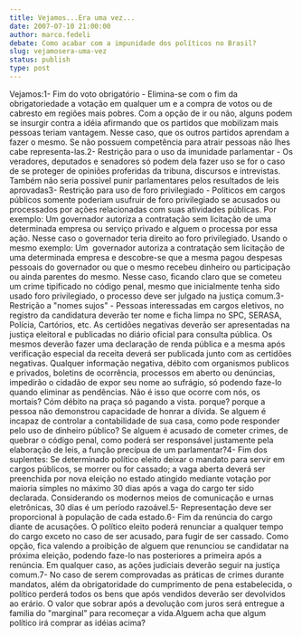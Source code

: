 ```yaml
---
title: Vejamos...Era uma vez...
date: 2007-07-10 21:00:00
author: marco.fedeli
debate: Como acabar com a impunidade dos políticos no Brasil?
slug: vejamosera-uma-vez
status: publish 
type: post
---
```


Vejamos:1- Fim do voto obrigatório - Elimina-se com o fim da obrigatoriedade a votação em qualquer um e a compra de votos ou de cabresto em regiões mais pobres. Com a opção de ir ou não, alguns podem se insurgir contra a idéia afirmando que os partidos que mobilizam mais pessoas teriam vantagem. Nesse caso, que os outros partidos aprendam a fazer o mesmo. Se não possuem competência para atrair pessoas não lhes cabe representa-las.2- Restrição para o uso da imunidade parlamentar - Os veradores, deputados e senadores só podem dela fazer uso se for o caso de se proteger de opiniões proferidas da tribuna, discursos e intrevistas. Também não seria possivel punir parlamentares pelos resultados de leis aprovadas3- Restrição para uso de foro privilegiado - Políticos em cargos públicos somente poderiam usufruir de foro privilegiado se acusados ou processados por ações relacionadas com suas atividades públicas. Por exemplo: Um governador autoriza a contratação sem licitação de uma determinada empresa ou serviço privado e alguem o processa por essa ação. Nesse caso o governador teria direito ao foro privilegiado. Usando o mesmo exemplo: Um  governador autoriza a contratação sem licitação de uma determinada empresa e descobre-se que a mesma pagou despesas pessoais do governador ou que o mesmo recebeu dinheiro ou participação ou ainda parentes do mesmo. Nesse caso, ficando claro que se cometeu um crime tipificado no código penal, mesmo que inicialmente tenha sido usado foro privilegiado, o processo deve ser julgado na justiça comum.3- Restrição a "nomes sujos" - Pessoas interessadas em cargos eletivos, no registro da candidatura deverão ter nome e ficha limpa no SPC, SERASA, Polícia, Cartórios, etc. As certidões negativas deverão ser apresentadas na justiça eleitoral e publicadas no diário oficial para consulta pública. Os mesmos deverão fazer uma declaração de renda pública e a mesma após verificação especial da receita deverá ser publicada junto com as certidões negativas. Qualquer informação negativa, débito com organismos publicos e privados, boletins de ocorrência, processos em aberto ou denúncias, impedirão o cidadão de expor seu nome ao sufrágio, só podendo faze-lo quando eliminar as pendências. Não é isso que ocorre com nós, os mortais? Cóm débito na praça só pagando a vista. porque? porque a pessoa não demonstrou capacidade de honrar a dívida. Se alguem é incapaz de controlar a contabilidade de sua casa, como pode responder pelo uso de dinheiro público? Se alguem é acusado de cometer crimes, de quebrar o código penal, como poderá ser responsável justamente pela elaboração de leis, a função precípua de um parlamentar?4- Fim dos suplentes: Se determinado político eleito deixar o mandato para servir em cargos públicos, se morrer ou for cassado; a vaga aberta deverá ser preenchida por nova eleição no estado atingido mediante votação por maioria simples no máximo 30 dias após a vaga do cargo ter sido declarada. Considerando os modernos meios de comunicação e urnas eletrônicas, 30 dias é um período razoável.5- Representação deve ser proporcional à população de cada estado.6- Fim da renúncia do cargo diante de acusações. O político eleito poderá renunciar a qualquer tempo do cargo exceto no caso de ser acusado, para fugir de ser cassado. Como opção, fica valendo a proibição de alguem que renunciou se candidatar na próxima eleição, podendo faze-lo nas posteriores a primeira após a renúncia. Em qualquer caso, as ações judiciais deverão seguir na justiça comum.7- No caso de serem comprovadas as práticas de crimes durante mandatos, além da obrigatoridade do cumprimento de pena estabelecida, o político perderá todos os bens que após vendidos deverão ser devolvidos ao erário. O valor que sobrar após a devolução com juros será entregue a familia do "marginal" para recomeçar a vida.Alguem acha que algum político irá comprar as idéias acima?
